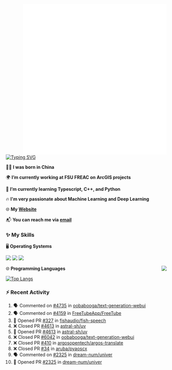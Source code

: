 <img align="right" width="450" src="github-metrics.svg">

[![Typing SVG](https://readme-typing-svg.herokuapp.com?duration=2500&vCenter=true&width=200&height=40&lines=Hello+World+👋)](https://git.io/typing-svg)

🙋‍♂️ **I was born in China**

🌍 **I’m currently working at FSU FREAC on ArcGIS projects**

🌱 **I’m currently learning Typescript, C++, and Python**

🔥 **I'm very passionate about Machine Learning and Deep Learning**

🌐 **My [Website](https://shixianshengcom.wordpress.com/)**

📬 **You can reach me via [email](mailto:shixian_sheng-2@protonmail.com)**

### ✨ **My Skills**

🖥️ **Operating Systems**

[![](https://img.shields.io/badge/LinuxMint-47A248?style=flat-square&logo=linuxmint&logoColor=fff)](https://linuxmint.com/)
[![](https://img.shields.io/badge/Windows11-0078d6?style=flat-square&logo=windows&logoColor=fff)](https://www.microsoft.com/software-download/windows11)
[![](https://img.shields.io/badge/Ubuntu-E95420?style=flat-square&logo=ubuntu&logoColor=white)](https://ubuntu.com/download)

<a>
    <img align="right" height=210px src="https://github-readme-stats.vercel.app/api?username=KPCOFGS&theme=tokyonight&show_icons=true&show=prs_merged">
</a>

🌐 **Programming Languages**

[![Top Langs](https://github-readme-stats.vercel.app/api/top-langs/?username=KPCOFGS&theme=tokyonight)](https://github.com/anuraghazra/github-readme-stats)

### ⚡ **Recent Activity**
<!--START_SECTION:activity-->
1. 🗣 Commented on [#4735](https://github.com/oobabooga/text-generation-webui/issues/4735#issuecomment-2213975347) in [oobabooga/text-generation-webui](https://github.com/oobabooga/text-generation-webui)
2. 🗣 Commented on [#4159](https://github.com/FreeTubeApp/FreeTube/issues/4159#issuecomment-2212524085) in [FreeTubeApp/FreeTube](https://github.com/FreeTubeApp/FreeTube)
3. 💪 Opened PR [#327](https://github.com/fishaudio/fish-speech/pull/327) in [fishaudio/fish-speech](https://github.com/fishaudio/fish-speech)
4. ❌ Closed PR [#4613](https://github.com/astral-sh/uv/pull/4613) in [astral-sh/uv](https://github.com/astral-sh/uv)
5. 💪 Opened PR [#4613](https://github.com/astral-sh/uv/pull/4613) in [astral-sh/uv](https://github.com/astral-sh/uv)
6. ❌ Closed PR [#6042](https://github.com/oobabooga/text-generation-webui/pull/6042) in [oobabooga/text-generation-webui](https://github.com/oobabooga/text-generation-webui)
7. ❌ Closed PR [#410](https://github.com/argosopentech/argos-translate/pull/410) in [argosopentech/argos-translate](https://github.com/argosopentech/argos-translate)
8. ❌ Closed PR [#34](https://github.com/aruba/pyaoscx/pull/34) in [aruba/pyaoscx](https://github.com/aruba/pyaoscx)
9. 🗣 Commented on [#2325](https://github.com/dream-num/univer/pull/2325#issuecomment-2133274183) in [dream-num/univer](https://github.com/dream-num/univer)
10. 💪 Opened PR [#2325](https://github.com/dream-num/univer/pull/2325) in [dream-num/univer](https://github.com/dream-num/univer)
<!--END_SECTION:activity-->
